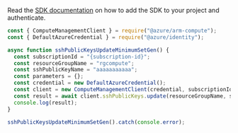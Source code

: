 Read the [SDK documentation](https://github.com/Azure/azure-sdk-for-js/blob/%40azure%2Farm-compute_17.3.1/sdk/compute/arm-compute/README.md) on how to add the SDK to your project and authenticate.

```javascript
const { ComputeManagementClient } = require("@azure/arm-compute");
const { DefaultAzureCredential } = require("@azure/identity");

async function sshPublicKeysUpdateMinimumSetGen() {
  const subscriptionId = "{subscription-id}";
  const resourceGroupName = "rgcompute";
  const sshPublicKeyName = "aaaaaaaaaaa";
  const parameters = {};
  const credential = new DefaultAzureCredential();
  const client = new ComputeManagementClient(credential, subscriptionId);
  const result = await client.sshPublicKeys.update(resourceGroupName, sshPublicKeyName, parameters);
  console.log(result);
}

sshPublicKeysUpdateMinimumSetGen().catch(console.error);
```
